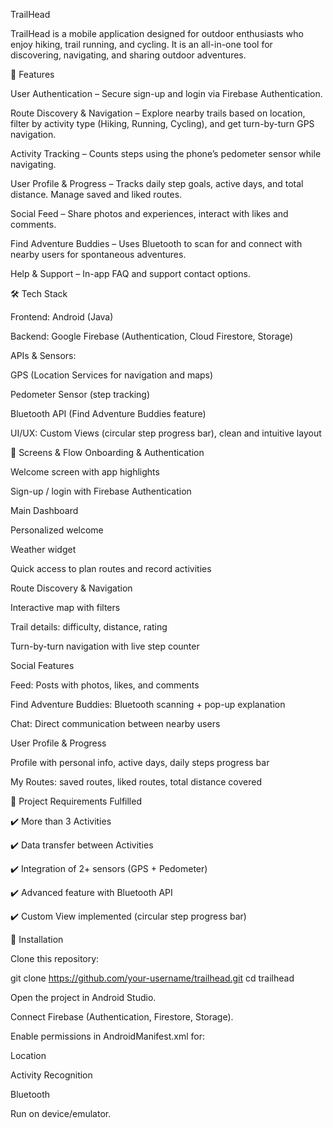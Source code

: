 TrailHead

TrailHead is a mobile application designed for outdoor enthusiasts who enjoy hiking, trail running, and cycling. It is an all-in-one tool for discovering, navigating, and sharing outdoor adventures.

📱 Features

User Authentication – Secure sign-up and login via Firebase Authentication.

Route Discovery & Navigation – Explore nearby trails based on location, filter by activity type (Hiking, Running, Cycling), and get turn-by-turn GPS navigation.

Activity Tracking – Counts steps using the phone’s pedometer sensor while navigating.

User Profile & Progress – Tracks daily step goals, active days, and total distance. Manage saved and liked routes.

Social Feed – Share photos and experiences, interact with likes and comments.

Find Adventure Buddies – Uses Bluetooth to scan for and connect with nearby users for spontaneous adventures.

Help & Support – In-app FAQ and support contact options.

🛠️ Tech Stack

Frontend: Android (Java)

Backend: Google Firebase (Authentication, Cloud Firestore, Storage)

APIs & Sensors:

GPS (Location Services for navigation and maps)

Pedometer Sensor (step tracking)

Bluetooth API (Find Adventure Buddies feature)

UI/UX: Custom Views (circular step progress bar), clean and intuitive layout

📸 Screens & Flow
Onboarding & Authentication

Welcome screen with app highlights

Sign-up / login with Firebase Authentication

Main Dashboard

Personalized welcome

Weather widget

Quick access to plan routes and record activities

Route Discovery & Navigation

Interactive map with filters

Trail details: difficulty, distance, rating

Turn-by-turn navigation with live step counter

Social Features

Feed: Posts with photos, likes, and comments

Find Adventure Buddies: Bluetooth scanning + pop-up explanation

Chat: Direct communication between nearby users

User Profile & Progress

Profile with personal info, active days, daily steps progress bar

My Routes: saved routes, liked routes, total distance covered

🚀 Project Requirements Fulfilled

✔️ More than 3 Activities

✔️ Data transfer between Activities

✔️ Integration of 2+ sensors (GPS + Pedometer)

✔️ Advanced feature with Bluetooth API

✔️ Custom View implemented (circular step progress bar)


📂 Installation

Clone this repository:

git clone https://github.com/your-username/trailhead.git
cd trailhead


Open the project in Android Studio.

Connect Firebase (Authentication, Firestore, Storage).

Enable permissions in AndroidManifest.xml for:

Location

Activity Recognition

Bluetooth

Run on device/emulator.
